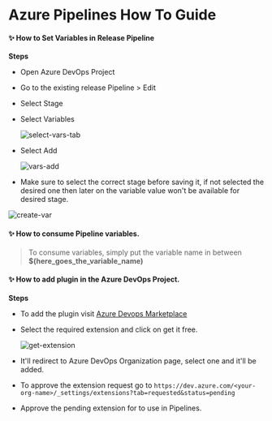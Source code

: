 # Azure Pipelines How To Guide

#### ✨ How to Set Variables in Release Pipeline

**Steps**
- Open Azure DevOps Project
- Go to the existing release Pipeline > Edit
- Select Stage 
- Select Variables
  
  ![select-vars-tab](https://user-images.githubusercontent.com/31511537/140730140-71b0f99a-c8c6-4aab-9c84-c5841229367f.png)

- Select Add

  ![vars-add](https://user-images.githubusercontent.com/31511537/140730545-57d8bcfe-419f-4a8a-9d50-fed3fc1a5af7.png)

- Make sure to select the correct stage before saving it, if not selected the desired one then later on the variable value won't be available for desired stage.
  
 ![create-var](https://user-images.githubusercontent.com/31511537/140731232-e1706d40-df12-46c3-9246-3e913d1a7b47.png)



 #### ✨ How to consume Pipeline variables.

 > To consume variables, simply put the variable name in between **$(here_goes_the_variable_name)**

#### ✨ How to add plugin in the Azure DevOps Project.

**Steps**

- To add the plugin visit [Azure Devops Marketplace](https://marketplace.visualstudio.com/azuredevops)

- Select the required extension and click on get it free.
  
  ![get-extension](https://user-images.githubusercontent.com/31511537/140732644-886f561a-62c8-43d9-bfe0-9685858243f1.png)

- It'll redirect to Azure DevOps Organization page, select one and it'll be added.

- To approve the extension request go to ```https://dev.azure.com/<your-org-name>/_settings/extensions?tab=requested&status=pending```
- Approve the pending extension for to use in Pipelines.